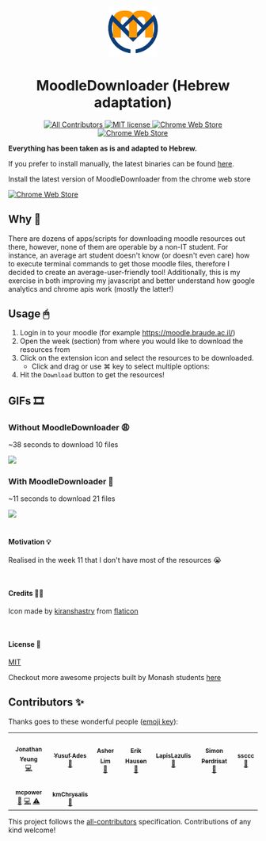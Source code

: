 
<p align="center">
  <a href="https://chrome.google.com/webstore/detail/moodle-downloader/ohhocacnnfaiphiahofcnfakdcfldbnh">
    <img src="assets/icon512.png" width="20%" height="20%">
  </a>
</p>

<h1 align="center">
  MoodleDownloader (Hebrew adaptation)
</h1>

<p align="center">
  <a href="#contributors">
    <img alt="All Contributors" src="https://img.shields.io/badge/all_contributors-5-orange.svg?style=flat-square" />
  </a>
	<a href="https://github.com/harsilspatel/MoodleDownloader/blob/master/LICENSE.md">
    <img alt="MIT license" src="https://img.shields.io/github/license/harsilspatel/moodleDownloader?color=brightgreen" />
  </a>
  <a href="https://img.shields.io/chrome-web-store/rating/ohhocacnnfaiphiahofcnfakdcfldbnh.svg?color=ff69b4">
    <img src="https://img.shields.io/chrome-web-store/rating/ohhocacnnfaiphiahofcnfakdcfldbnh.svg?color=ff69b4" alt="Chrome Web Store" />
  </a>
  <a href="https://img.shields.io/chrome-web-store/users/ohhocacnnfaiphiahofcnfakdcfldbnh?color=9cf">
    <img src="https://img.shields.io/chrome-web-store/users/ohhocacnnfaiphiahofcnfakdcfldbnh?color=9cf" alt="Chrome Web Store" />
  </a>

<b>Everything has been taken as is and adapted to Hebrew.</b>

If you prefer to install manually, the latest binaries can be found [here](https://github.com/harsilspatel/MoodleDownloader/releases/latest).

Install the latest version of MoodleDownloader from the chrome web store

[![Chrome Web Store](https://developer.chrome.com/webstore/images/ChromeWebStore_BadgeWBorder_v2_206x58.png)](https://chrome.google.com/webstore/detail/moodle-downloader/ohhocacnnfaiphiahofcnfakdcfldbnh)

## Why 💭
There are dozens of apps/scripts for downloading moodle resources out there, however, none of them are operable by a non-IT student. For instance, an average art student doesn't know (or doesn't even care) how to execute terminal commands to get those moodle files, therefore I decided to create an average-user-friendly tool! Additionally, this is my exercise in both improving my javascript and better understand how google analytics and chrome apis work (mostly the latter!)

## Usage 🖱
1. Login in to your moodle (for example https://moodle.braude.ac.il/)
2. Open the week (section) from where you would like to download the resources from
3. Click on the extension icon and select the resources to be downloaded.
    - Click and drag or use ⌘ key to select multiple options:
4. Hit the `Download` button to get the resources!

## GIFs 🎞
### Without MoodleDownloader 😩
~38 seconds to download 10 files

<img src="screencaptures/withoutMD.gif" width="60%">

### With MoodleDownloader 🤩
~11 seconds to download 21 files

<img src="screencaptures/withMD.gif" width="60%">

<br/>
<br/>

#### Motivation 💡
Realised in the week 11 that I don't have most of the resources 😭

<br/>

#### Credits 👏🏻
Icon made by [kiranshastry](https://www.flaticon.com/authors/kiranshastry) from [flaticon](https://www.flaticon.com)

<br/>

#### License 📑
[MIT](LICENSE.md)


Checkout more awesome projects built by Monash students [here](https://github.com/lorderikir/awesome-monashstudentprojects)

## Contributors ✨

Thanks goes to these wonderful people ([emoji key](https://allcontributors.org/docs/en/emoji-key)):

<!-- ALL-CONTRIBUTORS-LIST:START - Do not remove or modify this section -->
<!-- prettier-ignore-start -->
<!-- markdownlint-disable -->
<table>
  <tr>
    <td align="center"><a href="http://jonathanyeung.me"><img src="https://avatars1.githubusercontent.com/u/38239969?v=4" width="100px;" alt=""/><br /><sub><b>Jonathan Yeung</b></sub></a><br /><a href="https://github.com/harsilspatel/moodle-downloader/commits?author=YeungJonathan" title="Code">💻</a></td>
    <td align="center"><a href="https://github.com/theya222"><img src="https://avatars0.githubusercontent.com/u/28100101?v=4" width="100px;" alt=""/><br /><sub><b>Yusuf Ades</b></sub></a><br /><a href="https://github.com/harsilspatel/moodle-downloader/issues?q=author%3Atheya222" title="Bug reports">🐛</a></td>
    <td align="center"><a href="http://www.asherlzr.com"><img src="https://avatars0.githubusercontent.com/u/32557572?v=4" width="100px;" alt=""/><br /><sub><b>Asher Lim</b></sub></a><br /><a href="#ideas-asherLZR" title="Ideas, Planning, & Feedback">🤔</a></td>
    <td align="center"><a href="http://erikhausen.com"><img src="https://avatars1.githubusercontent.com/u/6204129?v=4" width="100px;" alt=""/><br /><sub><b>Erik Hausen</b></sub></a><br /><a href="https://github.com/harsilspatel/moodle-downloader/issues?q=author%3Aehausen" title="Bug reports">🐛</a></td>
    <td align="center"><a href="https://github.com/LapisLazulis"><img src="https://avatars3.githubusercontent.com/u/42072300?v=4" width="100px;" alt=""/><br /><sub><b>LapisLazulis</b></sub></a><br /><a href="https://github.com/harsilspatel/moodle-downloader/issues?q=author%3ALapisLazulis" title="Bug reports">🐛</a></td>
    <td align="center"><a href="http://perdrisat.com"><img src="https://avatars1.githubusercontent.com/u/164074?v=4" width="100px;" alt=""/><br /><sub><b>Simon Perdrisat</b></sub></a><br /><a href="https://github.com/harsilspatel/moodle-downloader/issues?q=author%3Agagarine" title="Bug reports">🐛</a></td>
    <td align="center"><a href="https://github.com/ssccc"><img src="https://avatars1.githubusercontent.com/u/32818143?v=4" width="100px;" alt=""/><br /><sub><b>ssccc</b></sub></a><br /><a href="https://github.com/harsilspatel/moodle-downloader/issues?q=author%3Assccc" title="Bug reports">🐛</a></td>
  </tr>
  <tr>
    <td align="center"><a href="https://mcpower.me"><img src="https://avatars1.githubusercontent.com/u/6015058?v=4" width="100px;" alt=""/><br /><sub><b>mcpower</b></sub></a><br /><a href="#ideas-mcpower" title="Ideas, Planning, & Feedback">🤔</a> <a href="https://github.com/harsilspatel/moodle-downloader/commits?author=mcpower" title="Code">💻</a> <a href="https://github.com/harsilspatel/moodle-downloader/commits?author=mcpower" title="Tests">⚠️</a></td>
    <td align="center"><a href="https://github.com/kmChrysalis"><img src="https://avatars0.githubusercontent.com/u/49153974?v=4" width="100px;" alt=""/><br /><sub><b>kmChrysalis</b></sub></a><br /><a href="https://github.com/harsilspatel/moodle-downloader/issues?q=author%3AkmChrysalis" title="Bug reports">🐛</a>
  </tr>
</table>

<!-- markdownlint-enable -->
<!-- prettier-ignore-end -->
<!-- ALL-CONTRIBUTORS-LIST:END -->

This project follows the [all-contributors](https://github.com/all-contributors/all-contributors) specification. Contributions of any kind welcome!
